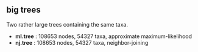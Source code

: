 ## big trees

Two rather large trees containing the same taxa.

* **ml.tree** : 108653 nodes, 54327 taxa, approximate maximum-likelihood
* **nj.tree** : 108653 nodes, 54327 taxa, neighbor-joining
